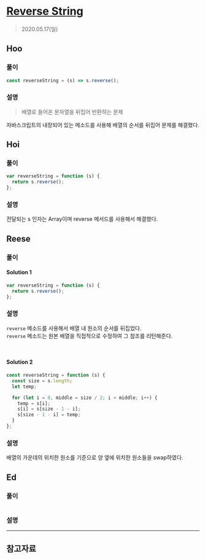 # [Reverse String](https://leetcode.com/explore/interview/card/top-interview-questions-easy/127/strings/879/)

> 2020.05.17(일)

## Hoo

### 풀이

```js
const reverseString = (s) => s.reverse();
```

### 설명

> 배열로 들어온 문자열을 뒤집어 반환하는 문제

자바스크립트의 내장되어 있는 메소드를 사용해 배열의 순서를 뒤집어 문제를 해결했다.

## Hoi

### 풀이

```js
var reverseString = function (s) {
  return s.reverse();
};
```

### 설명

전달되는 s 인자는 Array이며 reverse 메서드를 사용해서 해결했다.

## Reese

### 풀이

#### Solution 1

```js
var reverseString = function (s) {
  return s.reverse();
};
```

### 설명

`reverse` 메소드를 사용해서 배열 내 원소의 순서를 뒤집었다.<br />
`reverse` 메소드는 원본 배열을 직접적으로 수정하여 그 참조를 리턴해준다.

<br />

#### Solution 2

```js
const reverseString = function (s) {
  const size = s.length;
  let temp;

  for (let i = 0, middle = size / 2; i < middle; i++) {
    temp = s[i];
    s[i] = s[size - 1 - i];
    s[size - 1 - i] = temp;
  }
};
```

### 설명

배열의 가운데의 위치한 원소를 기준으로 양 옆에 위치한 원소들을 swap하였다.<br />

## Ed

### 풀이

```js
```

### 설명

---

## 참고자료
